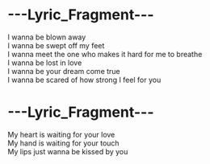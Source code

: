 # ---Lyric_Fragment---  
I wanna be blown away  
I wanna be swept off my feet  
I wanna meet the one who makes it hard for me to breathe  
I wanna be lost in love  
I wanna be your dream come true  
I wanna be scared of how strong I feel for you  

#  ---Lyric_Fragment--- 
My heart is waiting for your love  
My hand is waiting for your touch  
My lips just wanna be kissed by you  

